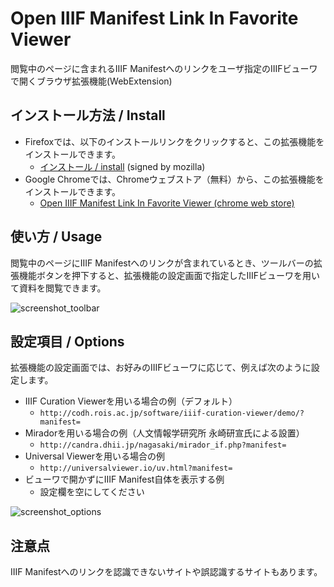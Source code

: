# Open IIIF Manifest Link In Favorite Viewer

閲覧中のページに含まれるIIIF Manifestへのリンクをユーザ指定のIIIFビューワで開くブラウザ拡張機能(WebExtension)

## インストール方法 / Install

- Firefoxでは、以下のインストールリンクをクリックすると、この拡張機能をインストールできます。
    - [インストール / install](https://2sc1815j.github.io/Open_IIIF_Manifest_Link_In_Favorite_Viewer/install.html) (signed by mozilla)
- Google Chromeでは、Chromeウェブストア（無料）から、この拡張機能をインストールできます。
    - [Open IIIF Manifest Link In Favorite Viewer (chrome web store)](https://chrome.google.com/webstore/detail/open-iiif-manifest-link-i/pdkbceoglenaneaoebcagpbkocpkhajl)

## 使い方 / Usage

閲覧中のページにIIIF Manifestへのリンクが含まれているとき、ツールバーの拡張機能ボタンを押下すると、拡張機能の設定画面で指定したIIIFビューワを用いて資料を閲覧できます。

![screenshot_toolbar](https://lh3.googleusercontent.com/aBce0Qk59V2pNzZr_dfMwKvAze5TaqfiSQWl6oQPKRUH0MkGq4wcsEsZtjRK9POlWlBrVxt7)

## 設定項目 / Options

拡張機能の設定画面では、お好みのIIIFビューワに応じて、例えば次のように設定します。
- IIIF Curation Viewerを用いる場合の例（デフォルト）
    - `http://codh.rois.ac.jp/software/iiif-curation-viewer/demo/?manifest=`
- Miradorを用いる場合の例（人文情報学研究所 永崎研宣氏による設置）
    - `http://candra.dhii.jp/nagasaki/mirador_if.php?manifest=`
- Universal Viewerを用いる場合の例
    - `http://universalviewer.io/uv.html?manifest=`
- ビューワで開かずにIIIF Manifest自体を表示する例
    - 設定欄を空にしてください

![screenshot_options](https://lh3.googleusercontent.com/SMlomYG8uHgmgRe-9d9r_21tLBk7mcrhMHHlVxI9nhCcjMqOXaB5d32rKejBv-jAWp9Ekp53Epc)

## 注意点

IIIF Manifestへのリンクを認識できないサイトや誤認識するサイトもあります。